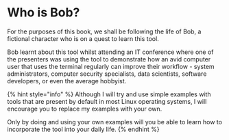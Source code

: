 # Who is Bob?

For the purposes of this book, we shall be following the life of Bob, a fictional character who is on a quest to learn this tool.

Bob learnt about this tool whilst attending an IT conference where one of the presenters was using the tool to demonstrate how an avid computer user that uses the terminal regularly can improve their workflow - system administrators, computer security specialists, data scientists, software developers, or even the average hobbyist.

{% hint style="info" %}
Although I will try and use simple examples with tools that are present by default in most Linux operating systems, I will encourage you to replace my examples with your own.&#x20;

Only by doing and using your own examples will you be able to learn how to incorporate the tool into your daily life.
{% endhint %}
